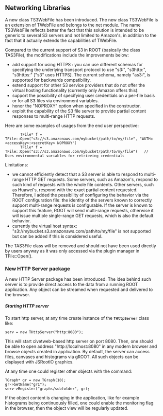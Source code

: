 ## Networking Libraries

A new class TS3WebFile has been introduced. The new class TS3WebFile is
an extension of TWebFile and belongs to the net module. The name
TS3WebFile reflects better the fact that this solution is intended to be
generic to several S3 servers and not limited to Amazon's, in addition
to the fact that it actually extends the capabilities of TWebFile.

Compared to the current support of S3 in ROOT (basically the class
TAS3File), the modifications include the improvements below:

-   add support for using HTTPS : you can use different schemas for
    specifying the underlying transport protocol to use "s3:",
    "s3http:", "s3https:" ["s3" uses HTTPS]. The current schema, namely
    "as3:", is supported for backwards compatibility.
-   extend support for other S3 service providers that do not offer the
    virtual hosting functionality (currently only Amazon offers this).
-   support the possibility of specifying user credentials on a per-file
    basis or for all S3 files via environment variables.
-   honor the "NOPROXY" option when specified in the constructor.
-   exploit the capability of the S3 file server to provide partial
    content responses to multi-range HTTP requests.

Here are some examples of usages from the end user perspective:

``` {.cpp}
       TFile* f = TFile::Open("s3://s3.amazonaws.com/mybucket/path/to/my/file", "AUTH=<accessKey>:<secretKey> NOPROXY")
       TFile* f = TFile::Open("s3://s3.amazonaws.com/mybucket/path/to/my/file")   // Uses environmental variables for retrieving credentials
```

Limitations:

-   we cannot efficiently detect that a S3 server is able to respond to
    multi-range HTTP GET requests. Some servers, such as Amazon's,
    respond to such kind of requests with the whole file contents. Other
    servers, such as Huawei's, respond with the exact partial content
    requested. Therefore, I added the possibility of configuring the
    behavior via the ROOT configuration file: the identity of the
    servers known to correctly support multi-range requests is
    configurable. If the server is known to support this feature, ROOT
    will send multi-range requests, otherwise it will issue multiple
    single-range GET requests, which is also the default behavior.
-   currently the virtual host syntax:
    "s3://mybucket.s3.amazonaws.com/path/to/my/file" is not supported
    but can be added if this is considered useful.

The TAS3File class will be removed and should not have been used
directly by users anyway as it was only accessed via the plugin manager
in TFile::Open().

### New HTTP Server package

A new HTTP Server package has been introduced. The idea behind such server is to provide direct access to the data from a running ROOT application. Any object can be streamed when requested and delivered to the browser.

##### Starting HTTP server

To start http server, at any time  create instance
of the **`THttpServer`** class like: 

``` {.cpp}
serv = new THttpServer("http:8080");
```

This will start civetweb-based http server on port 8080.
Then, one should be able to open address "http://localhost:8080"
in any modern browser and browse objects created in application. By default, the server can access files, canvases and histograms via gROOT. All such objects can be displayed with JSRootIO graphics. 

At any time one could register other objects with the command:

``` {.cpp}
TGraph* gr = new TGraph(10);
gr->SetName("gr1");
serv->Register("graphs/subfolder", gr);
```

If the object content is changing in the application, like for example histograms being continuously filled, one could enable the monitoring flag in the browser, then the object view will be regularly updated.


